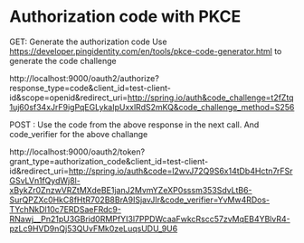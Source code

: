 # Authorization code with PKCE 

GET: Generate the authorization code
Use https://developer.pingidentity.com/en/tools/pkce-code-generator.html to generate the code challenge


http://localhost:9000/oauth2/authorize?response_type=code&client_id=test-client-id&scope=openid&redirect_uri=http://spring.io/auth&code_challenge=t2fZtq1uj60sf34xJrF9igPqEGLykaIpUxxlRdS2mKQ&code_challenge_method=S256


POST : Use the code from the above response in the next call. And code_verifier for the above challange

http://localhost:9000/oauth2/token?grant_type=authorization_code&client_id=test-client-id&redirect_uri=http://spring.io/auth&code=l2wvJ72Q9S6x14tDb4Hctn7rFSrGSvLVn1fQydWj8l-xBykZr0ZnzwVRZtMXdeBE1janJ2MvmYZeXP0sssm353SdvLtB6-SurQPZXc0HkC8fHtR702B8BrA9ISjavJIr&code_verifier=YvMw4RDos-TYchNkDl10c7ERDSaeFRdc9-RNawj__Pn21pU3GBrid0RMPfYI3l7PPDWcaaFwkcRscc57zvMqEB4YBlvR4-pzLc9HVD9nQj53QUvFMk0zeLuqsUDU_9U6


